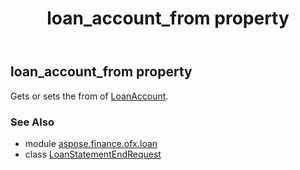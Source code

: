 ﻿---
title: loan_account_from property
second_title: Aspose.Finance for Python via .NET API References
description: 
type: docs
weight: 40
url: /python-net/aspose.finance.ofx.loan/loanstatementendrequest/loan_account_from/
is_root: false
---

## loan_account_from property


Gets or sets the from of [LoanAccount](/finance/python-net/aspose.finance.ofx/loanaccount).

### See Also
* module [aspose.finance.ofx.loan](../../)
* class [LoanStatementEndRequest](/finance/python-net/aspose.finance.ofx.loan/loanstatementendrequest)
